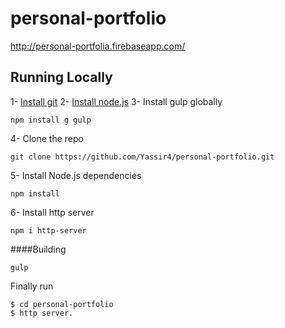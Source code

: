 # personal-portfolio
http://personal-portfolia.firebaseapp.com/

## Running Locally

1- [Install git](https://www.git-scm.com/downloads)
2- [Install node.js](https://nodejs.org/en/)
3- Install gulp globally
```
npm install g gulp
```
4- Clone the repo
```
git clone https://github.com/Yassir4/personal-portfolio.git
```
5- Install Node.js dependencies
```
npm install
```
6- Install http server 
```
npm i http-server
```

####Building
```
gulp
```
Finally run 
```
$ cd personal-portfolio
$ http server.
```




